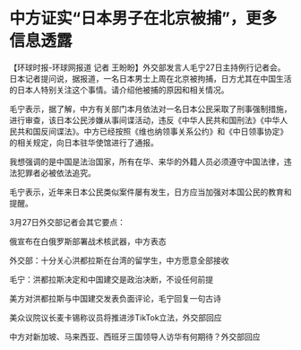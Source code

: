 # 中方证实“日本男子在北京被捕”，更多信息透露

【环球时报-环球网报道 记者
王盼盼】外交部发言人毛宁27日主持例行记者会。日本记者提问说，据报道，一名日本男士上周在北京被拘捕，日方尤其在中国生活的日本人特别关注这个事情。请介绍他被捕的原因和相关情况。

毛宁表示，据了解，中方有关部门本月依法对一名日本公民采取了刑事强制措施，进行审查，该日本公民涉嫌从事间谍活动，违反《中华人民共和国刑法》《中华人民共和国反间谍法》。中方已经按照《维也纳领事关系公约》和《中日领事协定》的相关规定，向日本驻华使馆进行了通报。

我想强调的是中国是法治国家，所有在华、来华的外籍人员必须遵守中国法律，违法犯罪者必被依法追究。

毛宁表示，近年来日本公民类似案件屡有发生，日方应当加强对本国公民的教育和提醒。

3月27日外交部记者会其它要点：

俄宣布在白俄罗斯部署战术核武器，中方表态

外交部：十分关心洪都拉斯在台湾的留学生，中方愿意全部接收

毛宁：洪都拉斯决定和中国建交是政治决断，不设任何前提

美方对洪都拉斯与中国建交发表负面评论，毛宁回复一句古诗

美众议院议长麦卡锡称议员将推进涉TikTok立法，外交部回应

中方对新加坡、马来西亚、西班牙三国领导人访华有何期待？外交部回应

